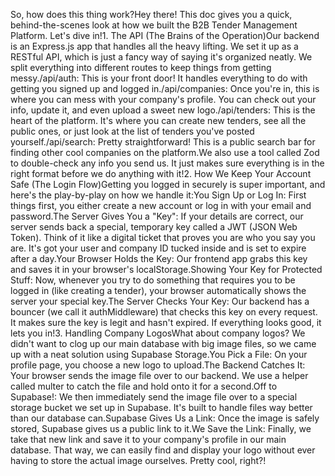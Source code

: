 So, how does this thing work?Hey there! This doc gives you a quick, behind-the-scenes look at how we built the B2B Tender Management Platform. Let's dive in!1. The API (The Brains of the Operation)Our backend is an Express.js app that handles all the heavy lifting. We set it up as a RESTful API, which is just a fancy way of saying it's organized neatly. We split everything into different routes to keep things from getting messy./api/auth: This is your front door! It handles everything to do with getting you signed up and logged in./api/companies: Once you're in, this is where you can mess with your company's profile. You can check out your info, update it, and even upload a sweet new logo./api/tenders: This is the heart of the platform. It's where you can create new tenders, see all the public ones, or just look at the list of tenders you've posted yourself./api/search: Pretty straightforward! This is a public search bar for finding other cool companies on the platform.We also use a tool called Zod to double-check any info you send us. It just makes sure everything is in the right format before we do anything with it!2. How We Keep Your Account Safe (The Login Flow)Getting you logged in securely is super important, and here's the play-by-play on how we handle it:You Sign Up or Log In: First things first, you either create a new account or log in with your email and password.The Server Gives You a "Key": If your details are correct, our server sends back a special, temporary key called a JWT (JSON Web Token). Think of it like a digital ticket that proves you are who you say you are. It's got your user and company ID tucked inside and is set to expire after a day.Your Browser Holds the Key: Our frontend app grabs this key and saves it in your browser's localStorage.Showing Your Key for Protected Stuff: Now, whenever you try to do something that requires you to be logged in (like creating a tender), your browser automatically shows the server your special key.The Server Checks Your Key: Our backend has a bouncer (we call it authMiddleware) that checks this key on every request. It makes sure the key is legit and hasn't expired. If everything looks good, it lets you in!3. Handling Company LogosWhat about company logos? We didn't want to clog up our main database with big image files, so we came up with a neat solution using Supabase Storage.You Pick a File: On your profile page, you choose a new logo to upload.The Backend Catches It: Your browser sends the image file over to our backend. We use a helper called multer to catch the file and hold onto it for a second.Off to Supabase!: We then immediately send the image file over to a special storage bucket we set up in Supabase. It's built to handle files way better than our database can.Supabase Gives Us a Link: Once the image is safely stored, Supabase gives us a public link to it.We Save the Link: Finally, we take that new link and save it to your company's profile in our main database. That way, we can easily find and display your logo without ever having to store the actual image ourselves. Pretty cool, right?!
